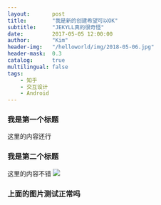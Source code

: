 ```yaml
---
layout:       post
title:        "我是新的创建希望可以OK"
subtitle:     "JEKYLL真的很奇怪"
date:         2017-05-05 12:00:00
author:       "Kim"
header-img:   "/helloworld/img/2018-05-06.jpg"
header-mask:  0.3
catalog:      true
multilingual: false
tags:
    - 知乎
    - 交互设计
    - Android
---
```


### 我是第一个标题
这里的内容还行
### 我是第二个标题
这里的内容不错
![](helloworld/img/2018-05-06.jpg)
### 上面的图片测试正常吗